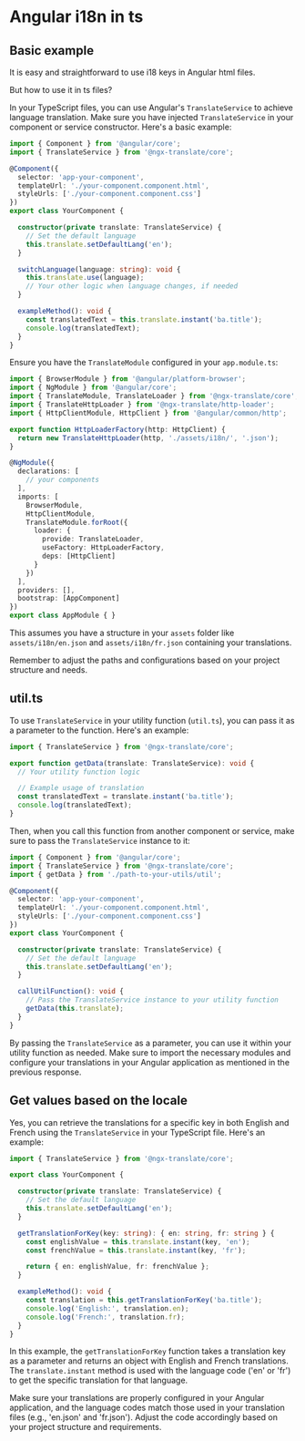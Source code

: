 # Angular i18n in ts

## Basic example

It is easy and straightforward to use i18 keys in Angular html files.

But how to use it in ts files?

In your TypeScript files, you can use Angular's `TranslateService` to achieve language translation. Make sure you have injected `TranslateService` in your component or service constructor. Here's a basic example:

```typescript
import { Component } from '@angular/core';
import { TranslateService } from '@ngx-translate/core';

@Component({
  selector: 'app-your-component',
  templateUrl: './your-component.component.html',
  styleUrls: ['./your-component.component.css']
})
export class YourComponent {

  constructor(private translate: TranslateService) {
    // Set the default language
    this.translate.setDefaultLang('en');
  }

  switchLanguage(language: string): void {
    this.translate.use(language);
    // Your other logic when language changes, if needed
  }

  exampleMethod(): void {
    const translatedText = this.translate.instant('ba.title');
    console.log(translatedText);
  }
}
```

Ensure you have the `TranslateModule` configured in your `app.module.ts`:

```typescript
import { BrowserModule } from '@angular/platform-browser';
import { NgModule } from '@angular/core';
import { TranslateModule, TranslateLoader } from '@ngx-translate/core';
import { TranslateHttpLoader } from '@ngx-translate/http-loader';
import { HttpClientModule, HttpClient } from '@angular/common/http';

export function HttpLoaderFactory(http: HttpClient) {
  return new TranslateHttpLoader(http, './assets/i18n/', '.json');
}

@NgModule({
  declarations: [
    // your components
  ],
  imports: [
    BrowserModule,
    HttpClientModule,
    TranslateModule.forRoot({
      loader: {
        provide: TranslateLoader,
        useFactory: HttpLoaderFactory,
        deps: [HttpClient]
      }
    })
  ],
  providers: [],
  bootstrap: [AppComponent]
})
export class AppModule { }
```

This assumes you have a structure in your `assets` folder like `assets/i18n/en.json` and `assets/i18n/fr.json` containing your translations.

Remember to adjust the paths and configurations based on your project structure and needs.

## util.ts

To use `TranslateService` in your utility function (`util.ts`), you can pass it as a parameter to the function. Here's an example:

```typescript
import { TranslateService } from '@ngx-translate/core';

export function getData(translate: TranslateService): void {
  // Your utility function logic

  // Example usage of translation
  const translatedText = translate.instant('ba.title');
  console.log(translatedText);
}
```

Then, when you call this function from another component or service, make sure to pass the `TranslateService` instance to it:

```typescript
import { Component } from '@angular/core';
import { TranslateService } from '@ngx-translate/core';
import { getData } from './path-to-your-utils/util';

@Component({
  selector: 'app-your-component',
  templateUrl: './your-component.component.html',
  styleUrls: ['./your-component.component.css']
})
export class YourComponent {

  constructor(private translate: TranslateService) {
    // Set the default language
    this.translate.setDefaultLang('en');
  }

  callUtilFunction(): void {
    // Pass the TranslateService instance to your utility function
    getData(this.translate);
  }
}
```

By passing the `TranslateService` as a parameter, you can use it within your utility function as needed. Make sure to import the necessary modules and configure your translations in your Angular application as mentioned in the previous response.

## Get values based on the locale

Yes, you can retrieve the translations for a specific key in both English and French using the `TranslateService` in your TypeScript file. Here's an example:

```typescript
import { TranslateService } from '@ngx-translate/core';

export class YourComponent {

  constructor(private translate: TranslateService) {
    // Set the default language
    this.translate.setDefaultLang('en');
  }

  getTranslationForKey(key: string): { en: string, fr: string } {
    const englishValue = this.translate.instant(key, 'en');
    const frenchValue = this.translate.instant(key, 'fr');

    return { en: englishValue, fr: frenchValue };
  }

  exampleMethod(): void {
    const translation = this.getTranslationForKey('ba.title');
    console.log('English:', translation.en);
    console.log('French:', translation.fr);
  }
}
```

In this example, the `getTranslationForKey` function takes a translation key as a parameter and returns an object with English and French translations. The `translate.instant` method is used with the language code ('en' or 'fr') to get the specific translation for that language.

Make sure your translations are properly configured in your Angular application, and the language codes match those used in your translation files (e.g., 'en.json' and 'fr.json'). Adjust the code accordingly based on your project structure and requirements.
